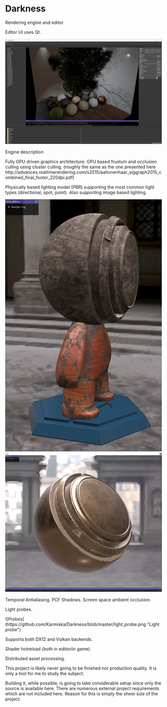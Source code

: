 # Darkness

Rendering engine and editor

Editor UI uses Qt.

![Editor](https://github.com/Karmiska/Darkness/blob/master/editor.png "Editor screenshot")

<p>Engine description</p>

<p>Fully GPU driven graphics architecture.
GPU based frustum and occlusion culling using cluster culling. (roughly the same as the one presented here http://advances.realtimerendering.com/s2015/aaltonenhaar_siggraph2015_combined_final_footer_220dpi.pdf)</p>

<p>Physically based lighting model (PBR) supporting the most common light types (directional, spot, point).
Also supporting image based lighting.</p>

![Substance](https://github.com/Karmiska/Darkness/blob/master/substance.png "Substance painter materials")
![Substance2](https://github.com/Karmiska/Darkness/blob/master/substance_metal.png "Substance painter materials 2")

<p>Temporal Antialiasing.
PCF Shadows.
Screen space ambient occlusion.</p>

<p>Light probes.</p>
![Probes](https://github.com/Karmiska/Darkness/blob/master/light_probe.png "Light probe")

<p>Supports both DX12 and Vulkan backends.</p>

<p>Shader hotreload (both in editor/in game).</p>
<p>Distributed asset processing.</p>

<p>This project is likely never going to be finished nor production quality. It is only a tool for me to study the subject.</p>

<p>Building it, while possible, is going to take considerable setup since only the source is available here. There are numerous external project requirements which are not included here. Reason for this is simply the sheer size of the project.</p>

